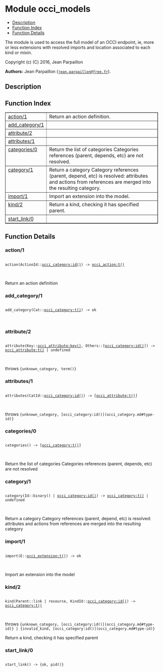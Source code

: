 

# Module occi_models #
* [Description](#description)
* [Function Index](#index)
* [Function Details](#functions)

The module is used to access the full model of an OCCI endpoint,
ie, more or less extensions with resolved imports and location associated
to each kind or mixin.

Copyright (c) (C) 2016, Jean Parpaillon

__Authors:__ Jean Parpaillon ([`jean.parpaillon@free.fr`](mailto:jean.parpaillon@free.fr)).

<a name="description"></a>

## Description ##
<a name="index"></a>

## Function Index ##


<table width="100%" border="1" cellspacing="0" cellpadding="2" summary="function index"><tr><td valign="top"><a href="#action-1">action/1</a></td><td>Return an action definition.</td></tr><tr><td valign="top"><a href="#add_category-1">add_category/1</a></td><td></td></tr><tr><td valign="top"><a href="#attribute-2">attribute/2</a></td><td></td></tr><tr><td valign="top"><a href="#attributes-1">attributes/1</a></td><td></td></tr><tr><td valign="top"><a href="#categories-0">categories/0</a></td><td>Return the list of categories
Categories references (parent, depends, etc) are not resolved.</td></tr><tr><td valign="top"><a href="#category-1">category/1</a></td><td>Return a category
Category references (parent, depend, etc) is resolved:
attributes and actions from references are merged into the resulting category.</td></tr><tr><td valign="top"><a href="#import-1">import/1</a></td><td>Import an extension into the model.</td></tr><tr><td valign="top"><a href="#kind-2">kind/2</a></td><td>Return a kind, checking it has specified parent.</td></tr><tr><td valign="top"><a href="#start_link-0">start_link/0</a></td><td></td></tr></table>


<a name="functions"></a>

## Function Details ##

<a name="action-1"></a>

### action/1 ###

<pre><code>
action(ActionId::<a href="occi_category.md#type-id">occi_category:id()</a>) -&gt; <a href="occi_action.md#type-t">occi_action:t()</a>
</code></pre>
<br />

Return an action definition

<a name="add_category-1"></a>

### add_category/1 ###

<pre><code>
add_category(Cat::<a href="occi_category.md#type-t">occi_category:t()</a>) -&gt; ok
</code></pre>
<br />

<a name="attribute-2"></a>

### attribute/2 ###

<pre><code>
attribute(Key::<a href="occi_attribute.md#type-key">occi_attribute:key()</a>, Others::[<a href="occi_category.md#type-id">occi_category:id()</a>]) -&gt; <a href="occi_attribute.md#type-t">occi_attribute:t()</a> | undefined
</code></pre>
<br />

throws `{unknown_category, term()}`

<a name="attributes-1"></a>

### attributes/1 ###

<pre><code>
attributes(CatId::<a href="occi_category.md#type-id">occi_category:id()</a>) -&gt; [<a href="occi_attribute.md#type-t">occi_attribute:t()</a>]
</code></pre>
<br />

throws `{unknown_category, [occi_category:id()](occi_category.md#type-id)}`

<a name="categories-0"></a>

### categories/0 ###

<pre><code>
categories() -&gt; [<a href="occi_category.md#type-t">occi_category:t()</a>]
</code></pre>
<br />

Return the list of categories
Categories references (parent, depends, etc) are not resolved

<a name="category-1"></a>

### category/1 ###

<pre><code>
category(Id::binary() | <a href="occi_category.md#type-id">occi_category:id()</a>) -&gt; <a href="occi_category.md#type-t">occi_category:t()</a> | undefined
</code></pre>
<br />

Return a category
Category references (parent, depend, etc) is resolved:
attributes and actions from references are merged into the resulting category

<a name="import-1"></a>

### import/1 ###

<pre><code>
import(E::<a href="occi_extension.md#type-t">occi_extension:t()</a>) -&gt; ok
</code></pre>
<br />

Import an extension into the model

<a name="kind-2"></a>

### kind/2 ###

<pre><code>
kind(Parent::link | resource, KindId::<a href="occi_category.md#type-id">occi_category:id()</a>) -&gt; <a href="occi_category.md#type-t">occi_category:t()</a>
</code></pre>
<br />

throws `{unknown_category, [occi_category:id()](occi_category.md#type-id)} | {invalid_kind, [occi_category:id()](occi_category.md#type-id)}`

Return a kind, checking it has specified parent

<a name="start_link-0"></a>

### start_link/0 ###

<pre><code>
start_link() -&gt; {ok, pid()}
</code></pre>
<br />


